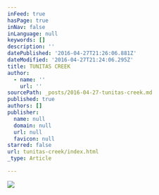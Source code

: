 ```yaml
---
inFeed: true
hasPage: true
inNav: false
inLanguage: null
keywords: []
description: ''
datePublished: '2016-04-27T21:26:06.881Z'
dateModified: '2016-04-27T21:24:06.295Z'
title: TUNITAS CREEK
author:
  - name: ''
    url: ''
sourcePath: _posts/2016-04-27-tunitas-creek.md
published: true
authors: []
publisher:
  name: null
  domain: null
  url: null
  favicon: null
starred: false
url: tunitas-creek/index.html
_type: Article

---
```

![](https://the-grid-user-content.s3-us-west-2.amazonaws.com/35fe6edf-4521-4cac-8be7-135b63854347.png)